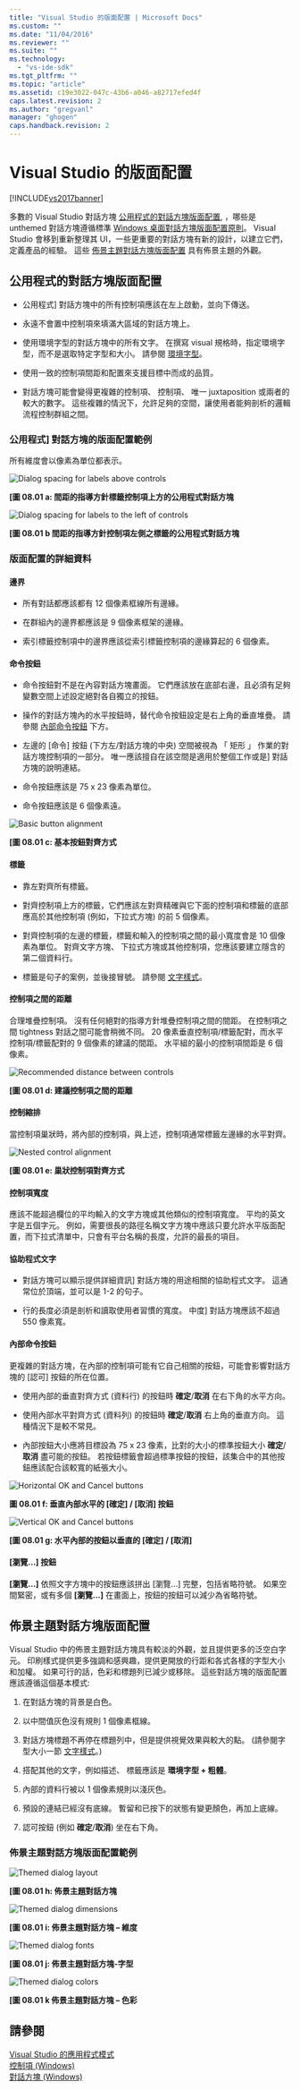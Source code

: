 ```yaml
---
title: "Visual Studio 的版面配置 | Microsoft Docs"
ms.custom: ""
ms.date: "11/04/2016"
ms.reviewer: ""
ms.suite: ""
ms.technology: 
  - "vs-ide-sdk"
ms.tgt_pltfrm: ""
ms.topic: "article"
ms.assetid: c19e3022-047c-43b6-a046-a82717efed4f
caps.latest.revision: 2
ms.author: "gregvanl"
manager: "ghogen"
caps.handback.revision: 2
---
```

# Visual Studio 的版面配置
[!INCLUDE[vs2017banner](../../code-quality/includes/vs2017banner.md)]

多數的 Visual Studio 對話方塊 [公用程式的對話方塊版面配置](../../extensibility/ux-guidelines/layout-for-visual-studio.md#BKMK_UtilityDialogLayout), ，哪些是 unthemed 對話方塊遵循標準 [Windows 桌面對話方塊版面配置原則](https://msdn.microsoft.com/en-us/library/windows/desktop/dn742499\(v=vs.85\).aspx)。 Visual Studio 會移到重新整理其 UI，一些更重要的對話方塊有新的設計，以建立它們，定義產品的經驗。 這些 [佈景主題對話方塊版面配置](../../extensibility/ux-guidelines/layout-for-visual-studio.md#BKMK_ThemedDialogLayout) 具有佈景主題的外觀。  
  
##  <a name="BKMK_UtilityDialogLayout"></a> 公用程式的對話方塊版面配置  
  
-   公用程式\] 對話方塊中的所有控制項應該在左上啟動，並向下傳送。  
  
-   永遠不會置中控制項來填滿大區域的對話方塊上。  
  
-   使用環境字型的對話方塊中的所有文字。 在撰寫 visual 規格時，指定環境字型，而不是選取特定字型和大小。 請參閱 [環境字型](../../extensibility/ux-guidelines/fonts-and-formatting-for-visual-studio.md#BKMK_TheEnvironmentFont)。  
  
-   使用一致的控制項間距和配置來支援目標中而成的品質。  
  
-   對話方塊可能會變得更複雜的控制項、 控制項、 唯一 juxtaposition 或兩者的較大的數字。 這些複雜的情況下，允許足夠的空間，讓使用者能夠剖析的邏輯流程控制群組之間。  
  
### 公用程式\] 對話方塊的版面配置範例  
 所有維度會以像素為單位都表示。  
  
 ![Dialog spacing for labels above controls](../../extensibility/ux-guidelines/media/0801-a_utilityspacingabove.png "0801\-a\_UtilitySpacingAbove")  
  
 **\[圖 08.01 a: 間距的指導方針標籤控制項上方的公用程式對話方塊**  
  
 ![Dialog spacing for labels to the left of controls](../../extensibility/ux-guidelines/media/0801-b_utilityspacingleft.png "0801\-b\_UtilitySpacingLeft")  
  
 **\[圖 08.01 b 間距的指導方針控制項左側之標籤的公用程式對話方塊**  
  
### 版面配置的詳細資料  
  
#### 邊界  
  
-   所有對話都應該都有 12 個像素框線所有邊緣。  
  
-   在群組內的邊界都應該是 9 個像素框架的邊緣。  
  
-   索引標籤控制項中的邊界應該從索引標籤控制項的邊緣算起的 6 個像素。  
  
#### 命令按鈕  
  
-   命令按鈕對不是在內容對話方塊畫面。 它們應該放在底部右邊，且必須有足夠變數空間上述設定絕對各自獨立的按鈕。  
  
-   操作的對話方塊內的水平按鈕時，替代命令按鈕設定是右上角的垂直堆疊。 請參閱 [內部命令按鈕](../../extensibility/ux-guidelines/layout-for-visual-studio.md#BKMK_InteriorCommandButtons) 下方。  
  
-   左邊的 \[命令\] 按鈕 \(下方左\/對話方塊的中央\) 空間被視為 「 矩形 」 作業的對話方塊控制項的一部分。 唯一應該擅自在該空間是適用於整個工作或是\] 對話方塊的說明連結。  
  
-   命令按鈕應該是 75 x 23 像素為單位。  
  
-   命令按鈕應該是 6 個像素遠。  
  
 ![Basic button alignment](../../extensibility/ux-guidelines/media/0801-c_buttonalign.png "0801\-c\_ButtonAlign")  
  
 **\[圖 08.01 c: 基本按鈕對齊方式**  
  
#### 標籤  
  
-   靠左對齊所有標籤。  
  
-   對齊控制項上方的標籤，它們應該左對齊精確與它下面的控制項和標籤的底部應高於其他控制項 \(例如，下拉式方塊\) 的前 5 個像素。  
  
-   對齊控制項的左邊的標籤，標籤和輸入的控制項之間的最小寬度會是 10 個像素為單位。 對齊文字方塊、 下拉式方塊或其他控制項，您應該要建立隱含的第二個資料行。  
  
-   標籤是句子的案例，並後接冒號。 請參閱 [文字樣式](../../extensibility/ux-guidelines/fonts-and-formatting-for-visual-studio.md#BKMK_TextStyle)。  
  
#### 控制項之間的距離  
 合理堆疊控制項。 沒有任何絕對的指導方針堆疊控制項之間的間距。 在控制項之間 tightness 對話之間可能會稍微不同。 20 像素垂直控制項\/標籤配對，而水平控制項\/標籤配對的 9 個像素的建議的間距。 水平組的最小的控制項間距是 6 個像素。  
  
 ![Recommended distance between controls](../../extensibility/ux-guidelines/media/0801-d_controldistance.png "0801\-d\_ControlDistance")  
  
 **\[圖 08.01 d: 建議控制項之間的距離**  
  
#### 控制縮排  
 當控制項巢狀時，將內部的控制項，與上述，控制項通常標籤左邊緣的水平對齊。  
  
 ![Nested control alignment](../../extensibility/ux-guidelines/media/0801-e_controlalign.png "0801\-e\_ControlAlign")  
  
 **\[圖 08.01 e: 巢狀控制項對齊方式**  
  
#### 控制項寬度  
 應該不能超過欄位的平均輸入的文字方塊或其他類似的控制項寬度。 平均的英文字是五個字元。 例如，需要很長的路徑名稱文字方塊中應該只要允許水平版面配置，而下拉式清單中，只會有平台名稱的長度，允許的最長的項目。  
  
#### 協助程式文字  
  
-   對話方塊可以顯示提供詳細資訊\] 對話方塊的用途相關的協助程式文字。 這通常位於頂端，並可以是 1\-2 的句子。  
  
-   行的長度必須是剖析和讀取使用者習慣的寬度。 中度\] 對話方塊應該不超過 550 像素寬。  
  
####  <a name="BKMK_InteriorCommandButtons"></a> 內部命令按鈕  
 更複雜的對話方塊，在內部的控制項可能有它自己相關的按鈕，可能會影響對話方塊的 \[認可\] 按鈕的所在位置。  
  
-   使用內部的垂直對齊方式 \(資料行\) 的按鈕時 **確定**\/**取消** 在右下角的水平方向。  
  
-   使用內部水平對齊方式 \(資料列\) 的按鈕時 **確定**\/**取消** 右上角的垂直方向。 這種情況下是較不常見。  
  
-   內部按鈕大小應將目標設為 75 x 23 像素，比對的大小的標準按鈕大小 **確定**\/**取消** 盡可能的按鈕。 若按鈕標籤會超過標準按鈕的按鈕，該集合中的其他按鈕應該配合該較寬的紙張大小。  
  
 ![Horizontal OK and Cancel buttons](../../extensibility/ux-guidelines/media/0801-f_horizokcan.png "0801\-f\_HorizOKCan")  
  
 **圖 08.01 f: 垂直內部水平的 \[確定\] \/ \[取消\] 按鈕**  
  
 ![Vertical OK and Cancel buttons](../../extensibility/ux-guidelines/media/0801-g_vertokcan.png "0801\-g\_VertOKCan")  
  
 **\[圖 08.01 g: 水平內部的按鈕以垂直的 \[確定\] \/ \[取消\]**  
  
#### \[瀏覽...\] 按鈕  
 **\[瀏覽...\]** 依照文字方塊中的按鈕應該拼出 \[瀏覽...\] 完整，包括省略符號。 如果空間緊密，或有多個 **\[瀏覽...\]** 在畫面上，按鈕的按鈕可以減少為省略符號。  
  
##  <a name="BKMK_ThemedDialogLayout"></a> 佈景主題對話方塊版面配置  
 Visual Studio 中的佈景主題對話方塊具有較淡的外觀，並且提供更多的泛空白字元。 印刷樣式提供更多強調和感興趣，提供更開放的行距和各式各樣的字型大小和加權。 如果可行的話，色彩和標題列已減少或移除。 這些對話方塊的版面配置應該遵循這個基本模式:  
  
1.  在對話方塊的背景是白色。  
  
2.  以中間值灰色沒有規則 1 個像素框線。  
  
3.  對話方塊標題不再停在標題列中，但是提供視覺效果與較大的點。 \(請參閱字型大小一節 [文字樣式](../../extensibility/ux-guidelines/fonts-and-formatting-for-visual-studio.md#BKMK_TextStyle)。\)  
  
4.  搭配其他的文字，例如描述、 標籤應該是 **環境字型 \+ 粗體**。  
  
5.  內部的資料行被以 1 個像素規則以淺灰色。  
  
6.  預設的連結已經沒有底線。 暫留和已按下的狀態有變更顏色，再加上底線。  
  
7.  認可按鈕 \(例如 **確定**\/**取消**\) 坐在右下角。  
  
### 佈景主題對話方塊版面配置範例  
 ![Themed dialog layout](../../extensibility/ux-guidelines/media/0801-h_themeddialog.png "0801\-h\_ThemedDialog")  
  
 **\[圖 08.01 h: 佈景主題對話方塊**  
  
 ![Themed dialog dimensions](~/extensibility/ux-guidelines/media/0801-i_themeddialogdimensions.png "0801\-i\_ThemedDialogDimensions")  
  
 **\[圖 08.01 i: 佈景主題對話方塊 – 維度**  
  
 ![Themed dialog fonts](../../extensibility/ux-guidelines/media/0801-j_themeddialogfonts.png "0801\-j\_ThemedDialogFonts")  
  
 **\[圖 08.01 j: 佈景主題對話方塊\-字型**  
  
 ![Themed dialog colors](~/extensibility/ux-guidelines/media/0801-k_themeddialogcolors.png "0801\-k\_ThemedDialogColors")  
  
 **\[圖 08.01 k 佈景主題對話方塊 – 色彩**  
  
## 請參閱  
 [Visual Studio 的應用程式模式](../../extensibility/ux-guidelines/application-patterns-for-visual-studio.md)   
 [控制項 \(Windows\)](https://msdn.microsoft.com/library/windows/desktop/dn742399.aspx)   
 [對話方塊 \(Windows\)](https://msdn.microsoft.com/en-us/library/windows/desktop/dn742499\(v=vs.85\).aspx)